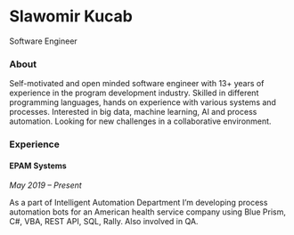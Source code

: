 # Slawomir Kucab
Software Engineer
### About
Self-motivated and open minded software engineer with 13+ years of experience in the program development industry. Skilled in different programming languages, hands on experience with various systems and processes. Interested in big data, machine learning, AI and process automation. Looking for new challenges in a collaborative environment.
### Experience
#### EPAM Systems
_May 2019 – Present_

As a part of Intelligent Automation Department I’m developing process automation bots for an
American health service company using Blue Prism, C#, VBA, REST API, SQL, Rally. Also
involved in QA.
